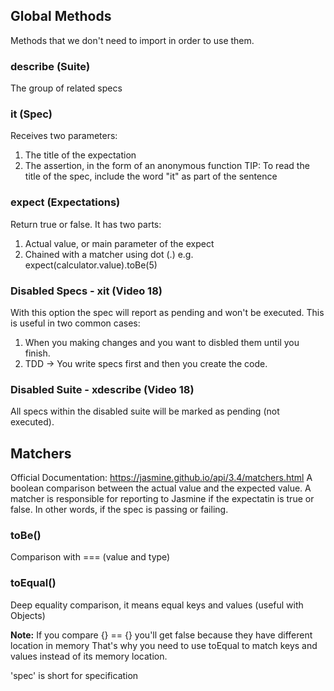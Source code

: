 ## Global Methods
Methods that we don't need to import in order to use them.

### describe (Suite)
The group of related specs

### it (Spec)
Receives two parameters:
1) The title of the expectation
2) The assertion, in the form of an anonymous function
TIP: To read the title of the spec, include the word "it" as part of the sentence

### expect (Expectations)
Return true or false. It has two parts:
1) Actual value, or main parameter of the expect
2) Chained with a matcher using dot (.)
e.g. expect(calculator.value).toBe(5)

### Disabled Specs - xit (Video 18)
With this option the spec will report as pending and won't be executed.
This is useful in two common  cases:

1) When you making changes and you want to disbled them until you finish.
2) TDD -> You write specs first and then you create the code.

### Disabled Suite - xdescribe (Video 18)
All specs within the disabled suite will be marked as pending (not executed).

## Matchers
Official Documentation: https://jasmine.github.io/api/3.4/matchers.html
A boolean comparison between the actual  value and the expected value.
A matcher is responsible for reporting to Jasmine if the expectatin is true or false.
In other words, if the spec is passing or failing.

### toBe()
Comparison with === (value and type)

### toEqual()
Deep equality comparison, it means equal keys and values (useful with Objects)

**Note:** If you compare {} == {} you'll get false because they have different location in memory
That's why you need to use toEqual to match keys and values instead of its memory location.

'spec' is short for specification